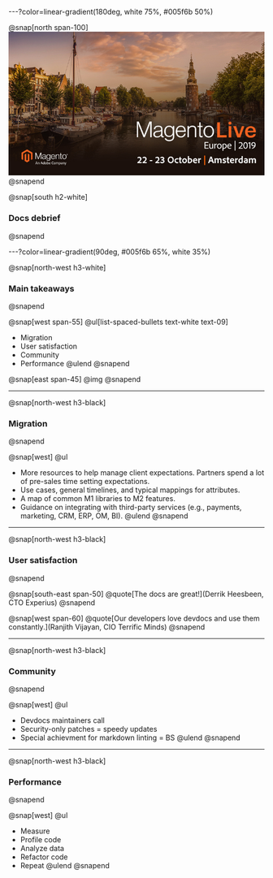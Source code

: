 ---?color=linear-gradient(180deg, white 75%, #005f6b 50%)

@snap[north span-100]
![IMAGE](assets/img/mleu.jpg)
@snapend

@snap[south h2-white]
### Docs debrief
@snapend

---?color=linear-gradient(90deg, #005f6b 65%, white 35%)

@snap[north-west h3-white]
### Main takeaways
@snapend

@snap[west span-55]
@ul[list-spaced-bullets text-white text-09]
- Migration
- User satisfaction
- Community
- Performance
@ulend
@snapend

@snap[east span-45]
@img[](assets/img/bulb.png)
@snapend

---

@snap[north-west h3-black]
### Migration
@snapend

@snap[west]
@ul
- More resources to help manage client expectations. Partners spend a lot of pre-sales time setting expectations.
- Use cases, general timelines, and typical mappings for attributes.
- A map of common M1 libraries to M2 features.
- Guidance on integrating with third-party services (e.g., payments, marketing, CRM, ERP, OM, BI).
@ulend
@snapend

---

@snap[north-west h3-black]
### User satisfaction
@snapend

@snap[south-east span-50]
@quote[The docs are great!](Derrik Heesbeen, CTO Experius)
@snapend

@snap[west span-60]
@quote[Our developers love devdocs and use them constantly.](Ranjith Vijayan, CIO Terrific Minds)
@snapend

---

@snap[north-west h3-black]
### Community
@snapend

@snap[west]
@ul
- Devdocs maintainers call
- Security-only patches = speedy updates
- Special achievment for markdown linting = BS
@ulend
@snapend

---

@snap[north-west h3-black]
### Performance
@snapend

@snap[west]
@ul
- Measure
- Profile code
- Analyze data
- Refactor code
- Repeat
@ulend
@snapend
